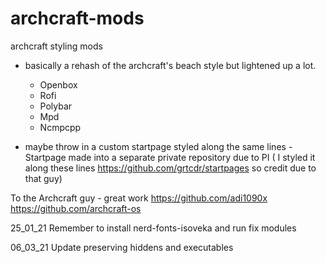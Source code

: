 # archcraft-mods
archcraft styling  mods
 - basically a rehash of the archcraft's beach style but lightened up a lot. 
 
   - Openbox
   - Rofi
   - Polybar
   - Mpd
   - Ncmpcpp
 
 - maybe throw in a custom startpage styled along the same lines - Startpage made into a separate private repository due to PI ( I styled it along these lines https://github.com/grtcdr/startpages so credit due to that guy)
 
To the Archcraft guy - great work  https://github.com/adi1090x  https://github.com/archcraft-os

25_01_21 Remember to install nerd-fonts-isoveka and run fix modules

06_03_21 Update preserving hiddens and executables 
